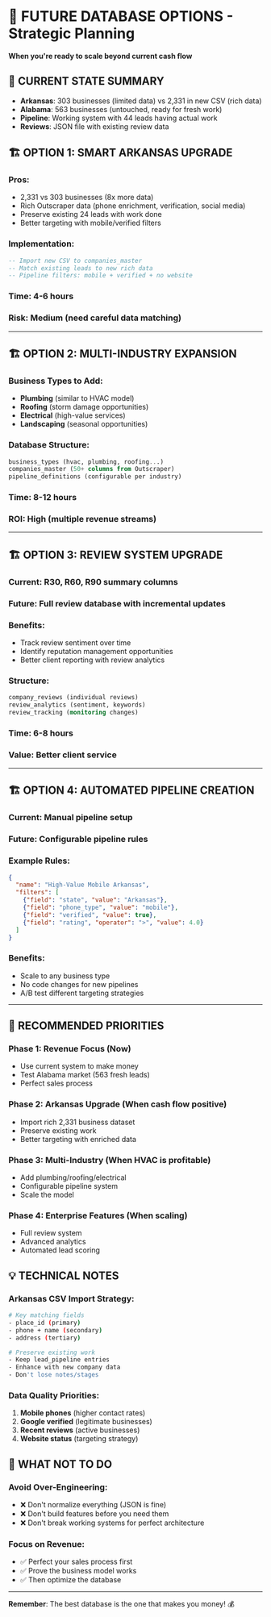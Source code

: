 # 🔮 FUTURE DATABASE OPTIONS - Strategic Planning

**When you're ready to scale beyond current cash flow**

## 🎯 **CURRENT STATE SUMMARY**
- **Arkansas**: 303 businesses (limited data) vs 2,331 in new CSV (rich data)
- **Alabama**: 563 businesses (untouched, ready for fresh work)
- **Pipeline**: Working system with 44 leads having actual work
- **Reviews**: JSON file with existing review data

## 🏗️ **OPTION 1: SMART ARKANSAS UPGRADE**
### **Pros**: 
- 2,331 vs 303 businesses (8x more data)
- Rich Outscraper data (phone enrichment, verification, social media)
- Preserve existing 24 leads with work done
- Better targeting with mobile/verified filters

### **Implementation**:
```sql
-- Import new CSV to companies_master
-- Match existing leads to new rich data
-- Pipeline filters: mobile + verified + no website
```

### **Time**: 4-6 hours
### **Risk**: Medium (need careful data matching)

---

## 🏗️ **OPTION 2: MULTI-INDUSTRY EXPANSION**

### **Business Types to Add**:
- **Plumbing** (similar to HVAC model)
- **Roofing** (storm damage opportunities)
- **Electrical** (high-value services)
- **Landscaping** (seasonal opportunities)

### **Database Structure**:
```sql
business_types (hvac, plumbing, roofing...)
companies_master (50+ columns from Outscraper)
pipeline_definitions (configurable per industry)
```

### **Time**: 8-12 hours
### **ROI**: High (multiple revenue streams)

---

## 🏗️ **OPTION 3: REVIEW SYSTEM UPGRADE**

### **Current**: R30, R60, R90 summary columns
### **Future**: Full review database with incremental updates

### **Benefits**:
- Track review sentiment over time
- Identify reputation management opportunities  
- Better client reporting with review analytics

### **Structure**:
```sql
company_reviews (individual reviews)
review_analytics (sentiment, keywords)
review_tracking (monitoring changes)
```

### **Time**: 6-8 hours
### **Value**: Better client service

---

## 🏗️ **OPTION 4: AUTOMATED PIPELINE CREATION**

### **Current**: Manual pipeline setup
### **Future**: Configurable pipeline rules

### **Example Rules**:
```json
{
  "name": "High-Value Mobile Arkansas",
  "filters": [
    {"field": "state", "value": "Arkansas"},
    {"field": "phone_type", "value": "mobile"},
    {"field": "verified", "value": true},
    {"field": "rating", "operator": ">", "value": 4.0}
  ]
}
```

### **Benefits**: 
- Scale to any business type
- No code changes for new pipelines
- A/B test different targeting strategies

---

## 🎯 **RECOMMENDED PRIORITIES**

### **Phase 1: Revenue Focus (Now)**
- Use current system to make money
- Test Alabama market (563 fresh leads)
- Perfect sales process

### **Phase 2: Arkansas Upgrade (When cash flow positive)**
- Import rich 2,331 business dataset
- Preserve existing work
- Better targeting with enriched data

### **Phase 3: Multi-Industry (When HVAC is profitable)**
- Add plumbing/roofing/electrical
- Configurable pipeline system
- Scale the model

### **Phase 4: Enterprise Features (When scaling)**
- Full review system
- Advanced analytics
- Automated lead scoring

## 💡 **TECHNICAL NOTES**

### **Arkansas CSV Import Strategy**:
```bash
# Key matching fields
- place_id (primary)
- phone + name (secondary)
- address (tertiary)

# Preserve existing work
- Keep lead_pipeline entries
- Enhance with new company data
- Don't lose notes/stages
```

### **Data Quality Priorities**:
1. **Mobile phones** (higher contact rates)
2. **Google verified** (legitimate businesses)  
3. **Recent reviews** (active businesses)
4. **Website status** (targeting strategy)

## 🚨 **WHAT NOT TO DO**

### **Avoid Over-Engineering**:
- ❌ Don't normalize everything (JSON is fine)
- ❌ Don't build features before you need them
- ❌ Don't break working systems for perfect architecture

### **Focus on Revenue**:
- ✅ Perfect your sales process first
- ✅ Prove the business model works
- ✅ Then optimize the database

---

**Remember**: The best database is the one that makes you money! 💰